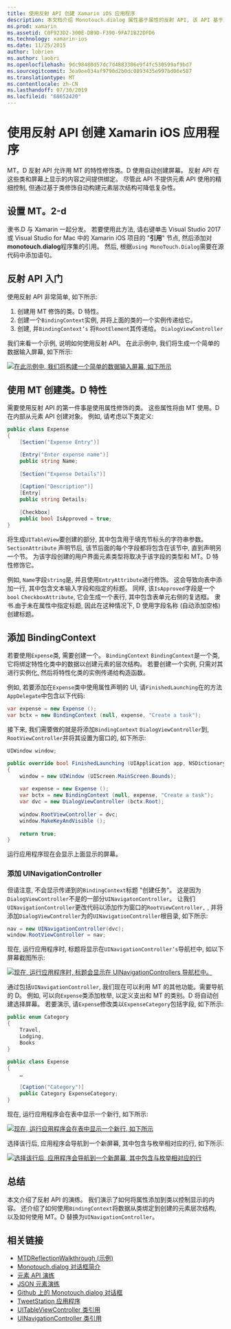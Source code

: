```yaml
---
title: 使用反射 API 创建 Xamarin iOS 应用程序
description: 本文档介绍 Monotouch.dialog 属性基于属性的反射 API, 该 API 基于用属性修饰的类创建 UI。
ms.prod: xamarin
ms.assetid: C0F923D2-300E-DB9D-F390-9FA71B22DFD6
ms.technology: xamarin-ios
ms.date: 11/25/2015
author: lobrien
ms.author: laobri
ms.openlocfilehash: 9dc98480d57dc7d4883306e9f4fc530599af9bd7
ms.sourcegitcommit: 3ea9ee034af9790d2b0dc0893435e997bd06e587
ms.translationtype: MT
ms.contentlocale: zh-CN
ms.lasthandoff: 07/30/2019
ms.locfileid: "68652420"
---
```

# <a name="creating-a-xamarinios-application-using-the-reflection-api"></a>使用反射 API 创建 Xamarin iOS 应用程序

MT。D 反射 API 允许用 MT 的特性修饰类。D 使用自动创建屏幕。 反射 API 在这些类和屏幕上显示的内容之间提供绑定。 尽管此 API 不提供元素 API 使用的精细控制, 但通过基于类修饰自动构建元素层次结构可降低复杂性。

## <a name="setting-up-mtd"></a>设置 MT。2-d

隶书.D 与 Xamarin 一起分发。 若要使用此方法, 请右键单击 Visual Studio 2017 或 Visual Studio for Mac 中的 Xamarin iOS 项目的 "**引用**" 节点, 然后添加对**monotouch.dialog**程序集的引用。 然后, 根据`using MonoTouch.Dialog`需要在源代码中添加语句。

## <a name="getting-started-with-the-reflection-api"></a>反射 API 入门

使用反射 API 非常简单, 如下所示:

1.  创建用 MT 修饰的类。D 特性。
1.  创建一个`BindingContext`实例, 并将上面的类的一个实例传递给它。 
1.  创建, 并`BindingContext’s` 将`RootElement`其传递给。 `DialogViewController` 


我们来看一个示例, 说明如何使用反射 API。 在此示例中, 我们将生成一个简单的数据输入屏幕, 如下所示:

 [![](reflection-api-walkthrough-images/01-expense-entry.png "在此示例中, 我们将构建一个简单的数据输入屏幕, 如下所示")](reflection-api-walkthrough-images/01-expense-entry.png#lightbox)

## <a name="creating-a-class-with-mtd-attributes"></a>使用 MT 创建类。D 特性

需要使用反射 API 的第一件事是使用属性修饰的类。 这些属性将由 MT 使用。D 在内部从元素 API 创建对象。 例如, 请考虑以下类定义:

```csharp
public class Expense
{
    [Section("Expense Entry")]

    [Entry("Enter expense name")]
    public string Name;
        
    [Section("Expense Details")]
  
    [Caption("Description")]
    [Entry]
    public string Details;
        
    [Checkbox]
    public bool IsApproved = true;
}
```

将生成`UITableView`要创建的部分, 其中包含用于填充节标头的字符串参数。 `SectionAttribute` 声明节后, 该节后面的每个字段都将包含在该节中, 直到声明另一个节。
为该字段创建的用户界面元素类型将取决于该字段的类型和 MT。D 特性修饰它。

例如, `Name`字段`string`是, 并且使用`EntryAttribute`进行修饰。 这会导致向表中添加一行, 其中包含文本输入字段和指定的标题。 同样, 该`IsApproved`字段是一个`bool` `CheckboxAttribute`, 它会生成一个表行, 其中包含表单元右侧的复选框。 隶书.由于未在属性中指定标题, 因此在这种情况下, D 使用字段名称 (自动添加空格) 创建标题。

## <a name="adding-the-bindingcontext"></a>添加 BindingContext

若要使用`Expense`类, 需要创建一个。 `BindingContext` `BindingContext`是一个类, 它将绑定特性化类中的数据以创建元素的层次结构。 若要创建一个实例, 只需对其进行实例化, 然后将特性化类的实例传递给构造函数。

例如, 若要添加在`Expense`类中使用属性声明的 UI, 请`FinishedLaunching`在的方法`AppDelegate`中包含以下代码:

```csharp
var expense = new Expense ();
var bctx = new BindingContext (null, expense, "Create a task");
```

接下来, 我们需要做的就是将添加`BindingContext` `DialogViewController`到, `RootViewController`并将其设置为窗口的, 如下所示:

```csharp
UIWindow window;

public override bool FinishedLaunching (UIApplication app, NSDictionary options)
{   
    window = new UIWindow (UIScreen.MainScreen.Bounds);
            
    var expense = new Expense ();
    var bctx = new BindingContext (null, expense, "Create a task");
    var dvc = new DialogViewController (bctx.Root);
            
    window.RootViewController = dvc;
    window.MakeKeyAndVisible ();
            
    return true;
}
```

运行应用程序现在会显示上面显示的屏幕。

### <a name="adding-a-uinavigationcontroller"></a>添加 UINavigationController

但请注意, 不会显示传递到的`BindingContext`标题 "创建任务"。 这是因为`DialogViewController`不是的一部分`UINavigatonController`。 让我们`UINavigationController`更改代码以添加作为窗口的`RootViewController,` , 并将添加`DialogViewController`为的`UINavigationController`根目录, 如下所示:

```csharp
nav = new UINavigationController(dvc);
window.RootViewController = nav;
```

现在, 运行应用程序时, 标题将显示在`UINavigationController’s`导航栏中, 如以下屏幕截图所示:

 [![](reflection-api-walkthrough-images/02-create-task.png "现在, 运行应用程序时, 标题会显示在 UINavigationControllers 导航栏中。")](reflection-api-walkthrough-images/02-create-task.png#lightbox)

通过包括`UINavigationController`, 我们现在可以利用 MT 的其他功能。需要导航的 D。 例如, 可以向`Expense`类添加枚举, 以定义支出和 MT 的类别。D 将自动创建选择屏幕。 若要演示, 请`Expense`修改类以`ExpenseCategory`包括字段, 如下所示:

```csharp
public enum Category
{
    Travel,
    Lodging,
    Books
}
        
public class Expense
{
    …

    [Caption("Category")]
    public Category ExpenseCategory;
}
```

现在, 运行应用程序会在表中显示一个新行, 如下所示:

 [![](reflection-api-walkthrough-images/03-set-details.png "现在, 运行应用程序会在表中显示一个新行, 如下所示")](reflection-api-walkthrough-images/03-set-details.png#lightbox)

选择该行后, 应用程序会导航到一个新屏幕, 其中包含与枚举相对应的行, 如下所示:

 [![](reflection-api-walkthrough-images/04-set-category.png "选择该行后, 应用程序会导航到一个新屏幕, 其中包含与枚举相对应的行")](reflection-api-walkthrough-images/04-set-category.png#lightbox)

 <a name="Summary" />


## <a name="summary"></a>总结

本文介绍了反射 API 的演练。 我们演示了如何将属性添加到类以控制显示的内容。 还介绍了如何使用`BindingContext`将数据从类绑定到创建的元素层次结构, 以及如何使用 MT。D 替换为`UINavigationController`。


## <a name="related-links"></a>相关链接

- [MTDReflectionWalkthrough (示例)](https://docs.microsoft.com/samples/xamarin/ios-samples/mtdreflectionwalkthrough)
- [Monotouch.dialog 对话框简介](~/ios/user-interface/monotouch.dialog/index.md)
- [元素 API 演练](~/ios/user-interface/monotouch.dialog/elements-api-walkthrough.md)
- [JSON 元素演练](~/ios/user-interface/monotouch.dialog/monotouch.dialog-json-markup.md)
- [Github 上的 Monotouch.dialog 对话框](https://github.com/migueldeicaza/MonoTouch.Dialog)
- [TweetStation 应用程序](https://github.com/migueldeicaza/TweetStation)
- [UITableViewController 类引用](https://developer.apple.com/library/ios/#DOCUMENTATION/UIKit/Reference/UITableViewController_Class/Reference/Reference.html)
- [UINavigationController 类引用](https://developer.apple.com/library/ios/#documentation/UIKit/Reference/UINavigationController_Class/Reference/Reference.html)
